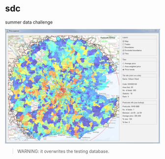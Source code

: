 sdc
===

summer data challenge


![Snapshot of the app](https://raw.githubusercontent.com/okomarov/sdc/master/fig/example.PNG)

> WARNING: it overwrites the testing database.

